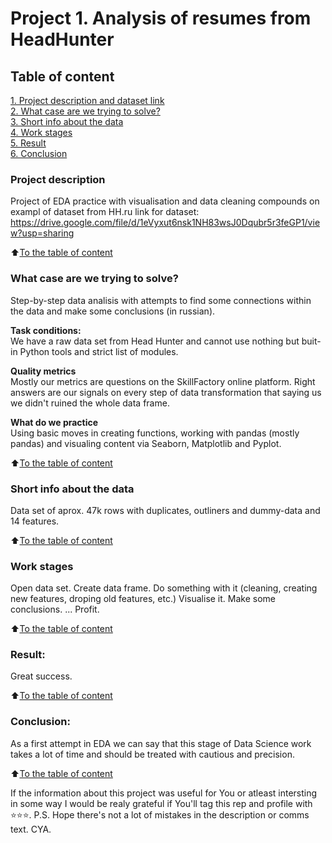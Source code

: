 # Project 1. Analysis of resumes from HeadHunter

## Table of content
[1. Project description and dataset link](README.md#Project-description)  
[2. What case are we trying to solve?](README.md#What-case-are-we-trying-to-solve?)  
[3. Short info about the data](README.md#Short-info-about-the-data)  
[4. Work stages](README.md#Work-stages)  
[5. Result](README.md#Result)    
[6. Conclusion](README.md#Conclusion) 

### Project description    
Project of EDA practice with visualisation and data cleaning compounds on exampl of dataset from HH.ru
link for dataset: https://drive.google.com/file/d/1eVyxut6nsk1NH83wsJ0Dqubr5r3feGP1/view?usp=sharing

:arrow_up:[To the table of content](README.md#Table_of_content)


### What case are we trying to solve?    
Step-by-step data analisis with attempts to find some connections within the data and make some conclusions (in russian).

**Task conditions:**  
We have a raw data set from Head Hunter and cannot use nothing but buit-in Python tools and strict list of modules.

**Quality metrics**     
Mostly our metrics are questions on the SkillFactory online platform. Right answers are our signals on every 
step of data transformation that saying us we didn't ruined the whole data frame.

**What do we practice**     
Using basic moves in creating functions, working with pandas (mostly pandas) and visualing content via Seaborn, Matplotlib
and Pyplot.

:arrow_up:[To the table of content](README.md#Table_of_content)

### Short info about the data
Data set of aprox. 47k rows with duplicates, outliners and dummy-data and 14 features.
  
:arrow_up:[To the table of content](README.md#Table_of_content)


### Work stages 
Open data set.
Create data frame.
Do something with it (cleaning, creating new features, droping old features, etc.)
Visualise it.
Make some conclusions.
...
Profit.

:arrow_up:[To the table of content](README.md#Table_of_content)


### Result:  
Great success.

:arrow_up:[To the table of content](README.md#Table_of_content)


### Conclusion:  
As a first attempt in EDA we can say that this stage of Data Science work takes a lot of time and should be treated with
cautious and precision. 

:arrow_up:[To the table of content](README.md#Table_of_content)



If the information about this project was useful for You or atleast intersting in some way I would be realy grateful if You'll tag this rep and profile with ⭐️⭐️⭐️. P.S. Hope there's not a lot of mistakes in the description or comms text. CYA.